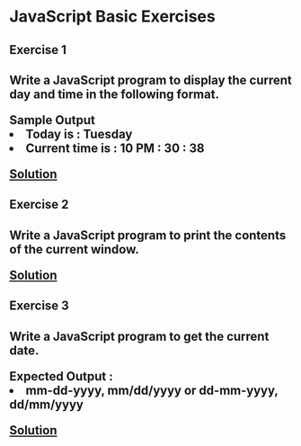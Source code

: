 # JavaScript Basic Exercises

<h2>Exercise 1<h2>

<p>Write a JavaScript program to display the current day and time in the following format.</p>
<span>
Sample Output
<li>
Today is : Tuesday
</li>
<li>
Current time is : 10 PM : 30 : 38
</li>
</span>


<a href="https://github.com/dicucristiann/JavaScript-basic-Exercises/blob/master/dateTime.js">Solution</a>

<h2>Exercise 2<h2>

<p>Write a JavaScript program to print the contents of the current window.</p>

<a href="https://github.com/dicucristiann/JavaScript-basic-Exercises/blob/master/printContents.js">Solution</a>

<h2>Exercise 3<h2>

<p>Write a JavaScript program to get the current date.</p>

<span>
Expected Output :
<li>
mm-dd-yyyy, mm/dd/yyyy or dd-mm-yyyy, dd/mm/yyyy
</li>
</span>

<a href="https://github.com/dicucristiann/JavaScript-basic-Exercises/blob/master/currentDate.js">Solution</a>

